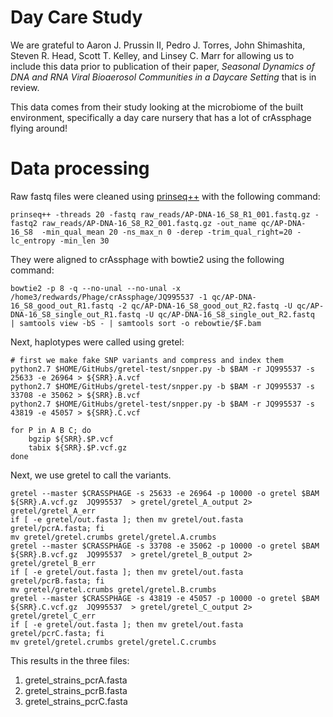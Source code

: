 # Day Care Study

We are grateful to Aaron J. Prussin II, Pedro J. Torres, John Shimashita, Steven R. Head, Scott T. Kelley, and Linsey C. Marr for allowing us to include this data prior to publication of their paper, *Seasonal Dynamics of DNA and RNA Viral Bioaerosol Communities in a Daycare Setting* that is in review.

This data comes from their study looking at the microbiome of the built environment, specifically a day care nursery that has a lot of crAssphage flying around!

# Data processing

Raw fastq files were cleaned using [prinseq++](https://github.com/Adrian-Cantu/PRINSEQ-plus-plus) with the following command:

```
prinseq++ -threads 20 -fastq raw_reads/AP-DNA-16_S8_R1_001.fastq.gz -fastq2 raw_reads/AP-DNA-16_S8_R2_001.fastq.gz -out_name qc/AP-DNA-16_S8  -min_qual_mean 20 -ns_max_n 0 -derep -trim_qual_right=20 -lc_entropy -min_len 30
```

They were aligned to crAssphage with bowtie2 using the following command:

```
bowtie2 -p 8 -q --no-unal --no-unal -x /home3/redwards/Phage/crAssphage/JQ995537 -1 qc/AP-DNA-16_S8_good_out_R1.fastq -2 qc/AP-DNA-16_S8_good_out_R2.fastq -U qc/AP-DNA-16_S8_single_out_R1.fastq -U qc/AP-DNA-16_S8_single_out_R2.fastq  | samtools view -bS - | samtools sort -o rebowtie/$F.bam
```

Next, haplotypes were called using gretel:

```
# first we make fake SNP variants and compress and index them
python2.7 $HOME/GitHubs/gretel-test/snpper.py -b $BAM -r JQ995537 -s 25633 -e 26964 > ${SRR}.A.vcf
python2.7 $HOME/GitHubs/gretel-test/snpper.py -b $BAM -r JQ995537 -s 33708 -e 35062 > ${SRR}.B.vcf
python2.7 $HOME/GitHubs/gretel-test/snpper.py -b $BAM -r JQ995537 -s 43819 -e 45057 > ${SRR}.C.vcf

for P in A B C; do 
	bgzip ${SRR}.$P.vcf
	tabix ${SRR}.$P.vcf.gz
done
```

Next, we use gretel to call the variants.


```
gretel --master $CRASSPHAGE -s 25633 -e 26964 -p 10000 -o gretel $BAM ${SRR}.A.vcf.gz  JQ995537  > gretel/gretel_A_output 2> gretel/gretel_A_err
if [ -e gretel/out.fasta ]; then mv gretel/out.fasta gretel/pcrA.fasta; fi
mv gretel/gretel.crumbs gretel/gretel.A.crumbs
gretel --master $CRASSPHAGE -s 33708 -e 35062 -p 10000 -o gretel $BAM ${SRR}.B.vcf.gz  JQ995537  > gretel/gretel_B_output 2> gretel/gretel_B_err
if [ -e gretel/out.fasta ]; then mv gretel/out.fasta gretel/pcrB.fasta; fi
mv gretel/gretel.crumbs gretel/gretel.B.crumbs
gretel --master $CRASSPHAGE -s 43819 -e 45057 -p 10000 -o gretel $BAM ${SRR}.C.vcf.gz  JQ995537  > gretel/gretel_C_output 2> gretel/gretel_C_err
if [ -e gretel/out.fasta ]; then mv gretel/out.fasta gretel/pcrC.fasta; fi
mv gretel/gretel.crumbs gretel/gretel.C.crumbs
```

This results in the three files:

1. gretel_strains_pcrA.fasta
2. gretel_strains_pcrB.fasta
3. gretel_strains_pcrC.fasta



